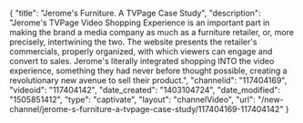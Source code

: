 {
    "title": "Jerome's Furniture. A TVPage Case Study",
    "description": "Jerome's TVPage Video Shopping Experience is an important part in making the brand a media company as much as a furniture retailer, or, more precisely, intertwining the two. The website presents the retailer's commercials, properly organized, with which viewers can engage and convert to sales. Jerome's literally integrated shopping INTO the video experience, something they had never before thought possible, creating a revolutionary new avenue to sell their product.",
    "channelid": "117404169",
    "videoid": "117404142",
    "date_created": "1403104724",
    "date_modified": "1505851412",
    "type": "captivate",
    "layout": "channelVideo",
    "url": "\/new-channel\/jerome-s-furniture-a-tvpage-case-study\/117404169-117404142"
}